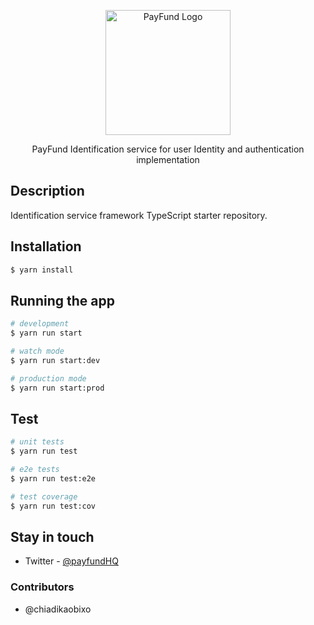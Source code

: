 <p align="center">
  <img src="https://res.cloudinary.com/dsufmqlil/image/upload/v1692011477/IMG-4141_hugp2s.jpg" width="200" alt="PayFund Logo" />
</p>

<p align="center">PayFund Identification service for user Identity and authentication implementation</p>


## Description

Identification service framework TypeScript starter repository.

## Installation

```bash
$ yarn install
```

## Running the app

```bash
# development
$ yarn run start

# watch mode
$ yarn run start:dev

# production mode
$ yarn run start:prod
```

## Test

```bash
# unit tests
$ yarn run test

# e2e tests
$ yarn run test:e2e

# test coverage
$ yarn run test:cov
```

## Stay in touch
- Twitter - [@payfundHQ](https://twitter.com/payfundhq)

### Contributors
- @chiadikaobixo
